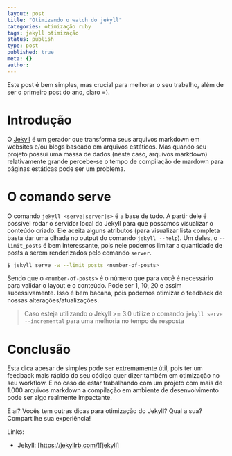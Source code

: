 ```yaml
---
layout: post
title: "Otimizando o watch do jekyll"
categories: otimização ruby
tags: jekyll otimização
status: publish
type: post
published: true
meta: {}
author:
---
```



Este post é bem simples, mas crucial para melhorar o seu trabalho, além de ser o primeiro post do ano, claro =).

# Introdução

O [Jekyll][jekyll] é um gerador que transforma seus arquivos markdown em websites e/ou blogs baseado em arquivos estáticos. Mas quando seu projeto possui uma massa de dados (neste caso, arquivos markdown) relativamente grande percebe-se o tempo de compilação de mardown para páginas estáticas pode ser um problema.


# O comando serve

O comando `jekyll <serve|server|s>` é a base de tudo. A partir dele é possível rodar o servidor local do Jekyll para que possamos visualizar o conteúdo criado. Ele aceita alguns atributos (para visualizar lista completa basta dar uma olhada no output do comando `jekyll --help`). Um deles, o `--limit_posts` é bem interessante, pois nele podemos limitar a quantidade de posts a serem renderizados pelo comando `server`.

```bash
$ jekyll serve -w --limit_posts <number-of-posts>
```

Sendo que o `<number-of-posts>` é o número que para você é necessário para validar o layout e o conteúdo. Pode ser 1, 10, 20 e assim sucessivamente. Isso é bem bacana, pois podemos otimizar o feedback de nossas alterações/atualizações.

> Caso esteja utilizando o Jekyll >= 3.0 utilize o comando `jekyll serve --incremental` para uma melhoria no tempo de resposta

# Conclusão


Esta dica apesar de simples pode ser extremamente útil, pois ter um feedback mais rápido do seu código quer dizer também em otimização no seu workflow. E no caso de estar trabalhando com um projeto com mais de 1.000 arquivos markdown a compilação em ambiente de desenvolvimento pode ser algo realmente impactante.

E aí? Vocês tem outras dicas para otimização do Jekyll? Qual a sua? Compartilhe sua experiência!

Links:

- Jekyll: [https://jekyllrb.com/][jekyll]

[jekyll]:https://jekyllrb.com/

